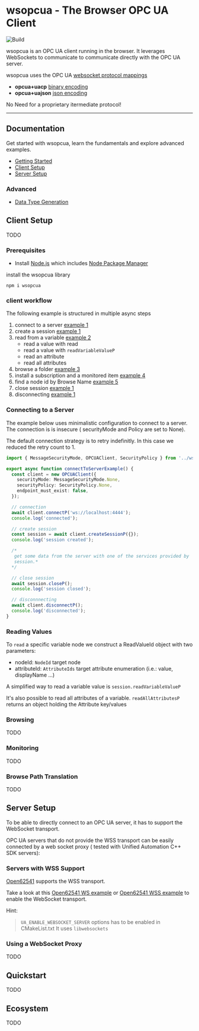 # wsopcua - The Browser OPC UA Client

![Build](https://github.com/demike/wsopcua/actions/workflows/.github/workflows/ci-cd.yml/badge.svg)

wsopcua is an OPC UA client running in the browser. It leverages WebSockets to communicate to communicate directly with the OPC UA server.

wsopcua uses the OPC UA [websocket protocol mappings](https://reference.opcfoundation.org/v104/Core/docs/Part6/7.5.2/)

- **opcua+uacp** [binary encoding](https://reference.opcfoundation.org/v104/Core/docs/Part6/5.2.1/)
- **opcua+uajson** [json encoding](https://reference.opcfoundation.org/v104/Core/docs/Part6/5.4.1/)

No Need for a proprietary itermediate protocol!

<hr>

## Documentation

Get started with wsopcua, learn the fundamentals and explore advanced examples.

- [Getting Started](quickstart)
- [Client Setup](#client-setup)
- [Server Setup](#server-setup)

### Advanced

- [Data Type Generation](./documentation/code_gen.md)

## Client Setup

TODO

### Prerequisites

- Install [Node.js](www.nodejs.org) which includes [Node Package Manager](https://www.npmjs.com/)

install the wsopcua library

```
npm i wsopcua
```

### client workflow

The following example is structured in multiple async steps

1.  connect to a server [example 1](#connecting-to-a-server)
2.  create a session [example 1](#connecting-to-a-server)
3.  read from a variable [example 2](#reading-values)
    - read a value with read
    - read a value with `readVariableValueP`
    - read an attribute
    - read all attributes
4.  browse a folder [example 3](#browsing)
5.  install a subscription and a monitored item [example 4](#monitoring)
6.  find a node id by Browse Name [example 5](#browse-path-translation)
7.  close session [example 1](#connecting-to-a-server)
8.  disconnecting [example 1](#connecting-to-a-server)

### Connecting to a Server

The example below uses minimalistic configuration to connect to a server.
The connection is is insecure ( securityMode and Policy are set to None).

The default connection strategy is to retry indefinitly. In this case
we reduced the retry count to 1.

<!-- add-file: ./src/examples/simple.connect.example.ts -->

```ts markdown-add-files
import { MessageSecurityMode, OPCUAClient, SecurityPolicy } from '../wsopcua';

export async function connectToServerExample() {
  const client = new OPCUAClient({
    securityMode: MessageSecurityMode.None,
    securityPolicy: SecurityPolicy.None,
    endpoint_must_exist: false,
  });

  // connection
  await client.connectP('ws://localhost:4444');
  console.log('connected');

  // create session
  const session = await client.createSessionP({});
  console.log('session created');

  /*
   get some data from the server with one of the services provided by 'session':
   session.*
  */

  // close session
  await session.closeP();
  console.log('session closed');

  // disconnnecting
  await client.disconnectP();
  console.log('disconnected');
}
```

### Reading Values

To `read` a specific variable node we construct a ReadValueId object with two parameters:

- nodeId: `NodeId` target node
- attributeId: `AttributeIds` target attribute enumeration (i.e.: value, displayName ...)

A simplified way to read a variable value is
`session.readVariableValueP`

It's also possible to read all attributes of a variable.
`readAllAttributesP` returns an object holding the Attribute key/values

<!-- add-file: ./src/examples/read.example.ts -->

### Browsing

TODO

### Monitoring

TODO

### Browse Path Translation

TODO

## Server Setup

To be able to directly connect to an OPC UA server, it has to support
the WebSocket transport.

OPC UA servers that do not provide the WSS transport can be easily connected
by a web socket proxy ( tested with Unified Automation C++ SDK servers):

### Servers with WSS Support

[Open62541]() supports the WSS transport.

Take a look at this [Open62541 WS example](https://github.com/open62541/open62541/blob/master/examples/tutorial_server_variable.c)
or [Open62541 WSS example](https://github.com/open62541/open62541/blob/master/examples/encryption/server_encryption.c) to enable the WebSocket transport.

Hint:

> `UA_ENABLE_WEBSOCKET_SERVER` options has to be enabled in CMakeList.txt
> It uses `libwebsockets`

### Using a WebSocket Proxy

TODO

## Quickstart

TODO

## Ecosystem

TODO
